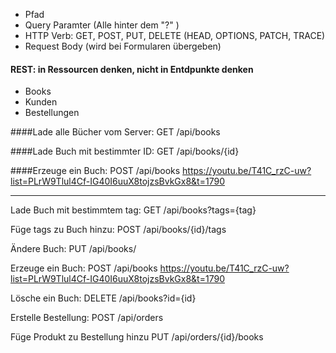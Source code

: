 - Pfad
- Query Paramter (Alle hinter dem "?" )
- HTTP Verb: GET, POST, PUT, DELETE (HEAD, OPTIONS, PATCH, TRACE)
- Request Body (wird bei Formularen übergeben)

#### REST: in Ressourcen denken, nicht in Entdpunkte denken
 
- Books
- Kunden
- Bestellungen

####Lade alle Bücher vom Server:
GET /api/books

####Lade Buch mit bestimmter ID:
GET /api/books/{id}

####Erzeuge ein Buch:
POST /api/books
https://youtu.be/T41C_rzC-uw?list=PLrW9Tlul4Cf-IG40I6uuX8tojzsBvkGx8&t=1790


---
Lade Buch mit bestimmtem tag:
GET /api/books?tags={tag}

Füge tags zu Buch hinzu:
POST /api/books/{id}/tags

Ändere Buch:
PUT /api/books/

Erzeuge ein Buch:
POST /api/books
https://youtu.be/T41C_rzC-uw?list=PLrW9Tlul4Cf-IG40I6uuX8tojzsBvkGx8&t=1790
 
Lösche ein Buch:
DELETE /api/books?id={id}

Erstelle Bestellung:
POST /api/orders

Füge Produkt zu Bestellung hinzu
PUT /api/orders/{id}/books

